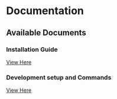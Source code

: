 # Documentation

## Available Documents

### Installation Guide  
[View Here](installation_guide.md)

### Development setup and Commands  
[View Here](dev_setup.md)
